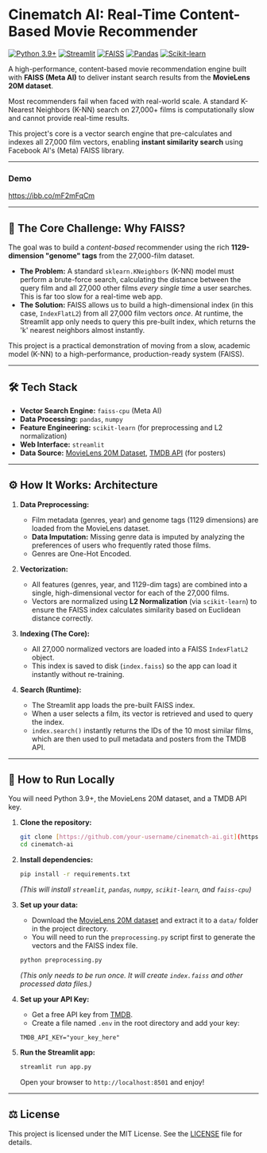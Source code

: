 # Cinematch AI: Real-Time Content-Based Movie Recommender

[![Python 3.9+](https://img.shields.io/badge/Python-3.9+-blue?logo=python)](https://www.python.org/)
[![Streamlit](https://img.shields.io/badge/Streamlit-App-red?logo=streamlit)](https://streamlit.io)
[![FAISS](https://img.shields.io/badge/FAISS-Vector_Search-blue?logo=meta)](https://faiss.ai/)
[![Pandas](https://img.shields.io/badge/Pandas-Data_Processing-blue?logo=pandas)](https://pandas.pydata.org/)
[![Scikit-learn](https://img.shields.io/badge/Scikit--learn-Preprocessing-orange?logo=scikit-learn)](https://scikit-learn.org/)

A high-performance, content-based movie recommendation engine built with **FAISS (Meta AI)** to deliver instant search results from the **MovieLens 20M dataset**.

Most recommenders fail when faced with real-world scale. A standard K-Nearest Neighbors (K-NN) search on 27,000+ films is computationally slow and cannot provide real-time results.

This project's core is a vector search engine that pre-calculates and indexes all 27,000 film vectors, enabling **instant similarity search** using Facebook AI's (Meta) FAISS library.

***

###  Demo
https://ibb.co/mF2mFqCm

---

## 🚀 The Core Challenge: Why FAISS?

The goal was to build a *content-based* recommender using the rich **1129-dimension "genome" tags** from the 27,000-film dataset.

* **The Problem:** A standard `sklearn.KNeighbors` (K-NN) model must perform a brute-force search, calculating the distance between the query film and all 27,000 other films *every single time* a user searches. This is far too slow for a real-time web app.
* **The Solution:** FAISS allows us to build a high-dimensional index (in this case, `IndexFlatL2`) from all 27,000 film vectors *once*. At runtime, the Streamlit app only needs to query this pre-built index, which returns the 'k' nearest neighbors almost instantly.

This project is a practical demonstration of moving from a slow, academic model (K-NN) to a high-performance, production-ready system (FAISS).

---

## 🛠 Tech Stack

* **Vector Search Engine:** `faiss-cpu` (Meta AI)
* **Data Processing:** `pandas`, `numpy`
* **Feature Engineering:** `scikit-learn` (for preprocessing and L2 normalization)
* **Web Interface:** `streamlit`
* **Data Source:** [MovieLens 20M Dataset](https://grouplens.org/datasets/movielens/20m/), [TMDB API](https://www.themoviedb.org/documentation/api) (for posters)

---

## ⚙️ How It Works: Architecture

1.  **Data Preprocessing:**
    * Film metadata (genres, year) and genome tags (1129 dimensions) are loaded from the MovieLens dataset.
    * **Data Imputation:** Missing genre data is imputed by analyzing the preferences of users who frequently rated those films.
    * Genres are One-Hot Encoded.

2.  **Vectorization:**
    * All features (genres, year, and 1129-dim tags) are combined into a single, high-dimensional vector for each of the 27,000 films.
    * Vectors are normalized using **L2 Normalization** (via `scikit-learn`) to ensure the FAISS index calculates similarity based on Euclidean distance correctly.

3.  **Indexing (The Core):**
    * All 27,000 normalized vectors are loaded into a FAISS `IndexFlatL2` object.
    * This index is saved to disk (`index.faiss`) so the app can load it instantly without re-training.

4.  **Search (Runtime):**
    * The Streamlit app loads the pre-built FAISS index.
    * When a user selects a film, its vector is retrieved and used to query the index.
    * `index.search()` instantly returns the IDs of the 10 most similar films, which are then used to pull metadata and posters from the TMDB API.

---

## 🚀 How to Run Locally

You will need Python 3.9+, the MovieLens 20M dataset, and a TMDB API key.

1.  **Clone the repository:**
    ```bash
    git clone [https://github.com/your-username/cinematch-ai.git](https://github.com/your-username/cinematch-ai.git)
    cd cinematch-ai
    ```

2.  **Install dependencies:**
    ```bash
    pip install -r requirements.txt
    ```
    *(This will install `streamlit`, `pandas`, `numpy`, `scikit-learn`, and `faiss-cpu`)*

3.  **Set up your data:**
    * Download the [MovieLens 20M dataset](https://files.grouplens.org/datasets/movielens/ml-20m.zip) and extract it to a `data/` folder in the project directory.
    * You will need to run the `preprocessing.py` script first to generate the vectors and the FAISS index file.
    ```bash
    python preprocessing.py
    ```
    *(This only needs to be run once. It will create `index.faiss` and other processed data files.)*

4.  **Set up your API Key:**
    * Get a free API key from [TMDB](https://www.themoviedb.org/documentation/api).
    * Create a file named `.env` in the root directory and add your key:
    ```
    TMDB_API_KEY="your_key_here"
    ```

5.  **Run the Streamlit app:**
    ```bash
    streamlit run app.py
    ```
    Open your browser to `http://localhost:8501` and enjoy!

---

## ⚖️ License

This project is licensed under the MIT License. See the [LICENSE](LICENSE) file for details.